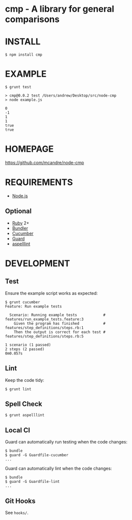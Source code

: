 # cmp - A library for general comparisons

# INSTALL

    $ npm install cmp

# EXAMPLE

    $ grunt test

    > cmp@0.0.2 test /Users/andrew/Desktop/src/node-cmp
    > node example.js

    0
    -1
    1
    1
    true
    true

# HOMEPAGE

https://github.com/mcandre/node-cmp

# REQUIREMENTS

* [Node.js](http://nodejs.org/)

## Optional

* [Ruby](https://www.ruby-lang.org/) 2+
* [Bundler](http://bundler.io/)
* [Cucumber](http://cukes.info/)
* [Guard](http://guardgem.org/)
* [aspelllint](https://github.com/mcandre/aspelllint)

# DEVELOPMENT

## Test

Ensure the example script works as expected:

    $ grunt cucumber
    Feature: Run example tests

      Scenario: Running example tests            # features/run_example_tests.feature:3
        Given the program has finished           # features/step_definitions/steps.rb:1
        Then the output is correct for each test # features/step_definitions/steps.rb:5

    1 scenario (1 passed)
    2 steps (2 passed)
    0m0.057s

## Lint

Keep the code tidy:

    $ grunt lint

## Spell Check

    $ grunt aspelllint

## Local CI

Guard can automatically run testing when the code changes:

    $ bundle
    $ guard -G Guardfile-cucumber
    ...

Guard can automatically lint when the code changes:

    $ bundle
    $ guard -G Guardfile-lint
    ...

## Git Hooks

See `hooks/`.
